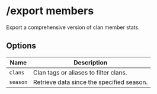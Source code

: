# /export members

Export a comprehensive version of clan member stats.

## Options

| Name | Description |
|------|-------------|
| `clans` | Clan tags or aliases to filter clans. |
| `season` | Retrieve data since the specified season. |

